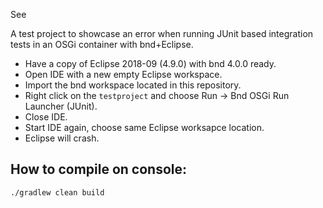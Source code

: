 See

A test project to showcase an error when running JUnit based integration tests in an OSGi container with bnd+Eclipse.

* Have a copy of Eclipse 2018-09 (4.9.0) with bnd 4.0.0 ready.
* Open IDE with a new empty Eclipse workspace.
* Import the bnd workspace located in this repository.
* Right click on the `testproject` and choose Run -> Bnd OSGi Run Launcher (JUnit).
* Close IDE.
* Start IDE again, choose same Eclipse worksapce location.
* Eclipse will crash.

## How to compile on console:

`./gradlew clean build`

